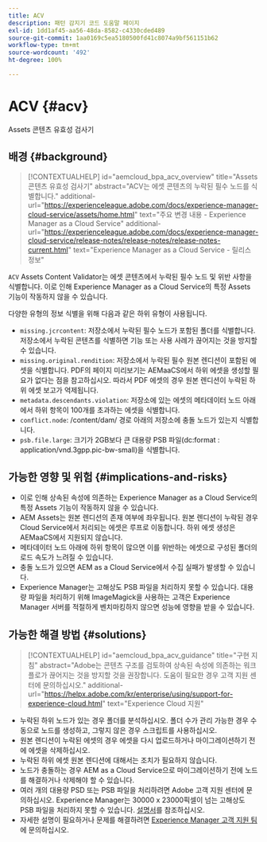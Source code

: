 ```yaml
---
title: ACV
description: 패턴 감지기 코드 도움말 페이지
exl-id: 1dd1af45-aa56-48da-8582-c4330cded489
source-git-commit: 1aa0169c5ea5180500fd41c8074a9bf561151b62
workflow-type: tm+mt
source-wordcount: '492'
ht-degree: 100%

---
```


# ACV {#acv}

Assets 콘텐츠 유효성 검사기

## 배경 {#background}

>[!CONTEXTUALHELP]
>id="aemcloud_bpa_acv_overview"
>title="Assets 콘텐츠 유효성 검사기"
>abstract="ACV는 에셋 콘텐츠의 누락된 필수 노드를 식별합니다."
>additional-url="https://experienceleague.adobe.com/docs/experience-manager-cloud-service/assets/home.html" text="주요 변경 내용 - Experience Manager as a Cloud Service"
>additional-url="https://experienceleague.adobe.com/docs/experience-manager-cloud-service/release-notes/release-notes/release-notes-current.html" text="Experience Manager as a Cloud Service - 릴리스 정보"

`ACV`  Assets Content Validator는 에셋 콘텐츠에서 누락된 필수 노드 및 위반 사항을 식별합니다. 이로 인해 Experience Manager as a Cloud Service의 특정 Assets 기능이 작동하지 않을 수 있습니다.

다양한 유형의 정보 식별을 위해 다음과 같은 하위 유형이 사용됩니다.

* `missing.jcrcontent`: 저장소에서 누락된 필수 노드가 포함된 폴더를 식별합니다. 저장소에서 누락된 콘텐츠를 식별하면 기능 또는 사용 사례가 끊어지는 것을 방지할 수 있습니다.
* `missing.original.rendition`: 저장소에서 누락된 필수 원본 렌디션이 포함된 에셋을 식별합니다. PDF의 페이지 미리보기는 AEMaaCS에서 하위 에셋을 생성할 필요가 없다는 점을 참고하십시오. 따라서 PDF 에셋의 경우 원본 렌디션이 누락된 하위 에셋 보고가 억제됩니다.
* `metadata.descendants.violation`: 저장소에 있는 에셋의 메타데이터 노드 아래에서 하위 항목이 100개를 초과하는 에셋을 식별합니다.
* `conflict.node`: /content/dam/ 경로 아래의 저장소에 충돌 노드가 있는지 식별합니다.
* `psb.file.large`: 크기가 2GB보다 큰 대용량 PSB 파일(dc:format : application/vnd.3gpp.pic-bw-small)을 식별합니다.

## 가능한 영향 및 위험 {#implications-and-risks}

* 이로 인해 상속된 속성에 의존하는 Experience Manager as a Cloud Service의 특정 Assets 기능이 작동하지 않을 수 있습니다.
* AEM Assets는 원본 렌디션의 존재 여부에 좌우됩니다. 원본 렌디션이 누락된 경우 Cloud Service에서 처리되는 에셋은 루프로 이동합니다. 하위 에셋 생성은 AEMaaCS에서 지원되지 않습니다.
* 메타데이터 노드 아래에 하위 항목이 많으면 이를 위반하는 에셋으로 구성된 폴더의 로드 속도가 느려질 수 있습니다.
* 충돌 노드가 있으면 AEM as a Cloud Service에서 수집 실패가 발생할 수 있습니다.
* Experience Manager는 고해상도 PSB 파일을 처리하지 못할 수 있습니다. 대용량 파일을 처리하기 위해 ImageMagick을 사용하는 고객은 Experience Manager 서버를 적절하게 벤치마킹하지 않으면 성능에 영향을 받을 수 있습니다.

## 가능한 해결 방법 {#solutions}

>[!CONTEXTUALHELP]
>id="aemcloud_bpa_acv_guidance"
>title="구현 지침"
>abstract="Adobe는 콘텐츠 구조를 검토하여 상속된 속성에 의존하는 워크플로가 끊어지는 것을 방지할 것을 권장합니다. 도움이 필요한 경우 고객 지원 센터에 문의하십시오."
>additional-url="https://helpx.adobe.com/kr/enterprise/using/support-for-experience-cloud.html" text="Experience Cloud 지원"

* 누락된 하위 노드가 있는 경우 폴더를 분석하십시오. 폴더 수가 관리 가능한 경우 수동으로 노드를 생성하고, 그렇지 않은 경우 스크립트를 사용하십시오.
* 원본 렌디션이 누락된 에셋의 경우 에셋을 다시 업로드하거나 마이그레이션하기 전에 에셋을 삭제하십시오.
* 누락된 하위 에셋 원본 렌디션에 대해서는 조치가 필요하지 않습니다.
* 노드가 충돌하는 경우 AEM as a Cloud Service으로 마이그레이션하기 전에 노드를 해결하거나 삭제해야 할 수 있습니다.
* 여러 개의 대용량 PSD 또는 PSB 파일을 처리하려면 Adobe 고객 지원 센터에 문의하십시오. Experience Manager는 30000 x 23000픽셀이 넘는 고해상도 PSB 파일을 처리하지 못할 수 있습니다. [설명서](https://experienceleague.adobe.com/docs/experience-manager-65/assets/extending/best-practices-for-imagemagick.html)를 참조하십시오.
* 자세한 설명이 필요하거나 문제를 해결하려면 [Experience Manager 고객 지원 팀](https://helpx.adobe.com/kr/enterprise/using/support-for-experience-cloud.html)에 문의하십시오.

